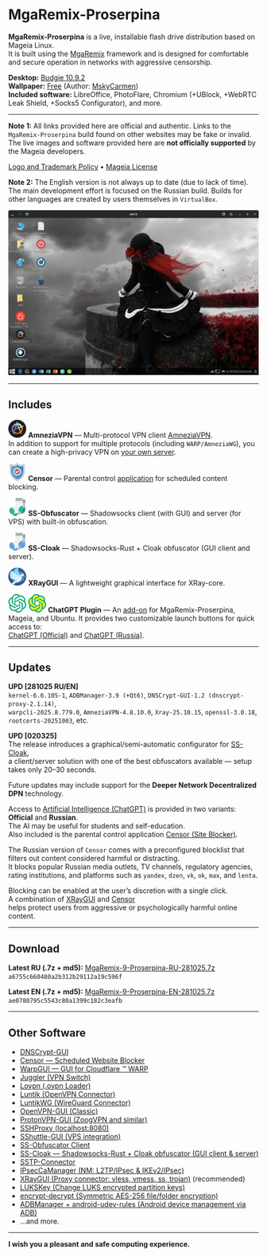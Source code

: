 # MgaRemix-Proserpina

**MgaRemix-Proserpina** is a live, installable flash drive distribution based on Mageia Linux.  
It is built using the [MgaRemix](https://github.com/AKotov-dev/MgaRemix-Tools) framework and is designed for comfortable and secure operation in networks with aggressive censorship.

**Desktop:** [Budgie 10.9.2](https://github.com/AKotov-dev/budgie-desktop-rpm)  
**Wallpaper:** [Free](https://getwallpapers.com/collection/goth-girl-wallpaper) (Author: [MskyCarmen](https://www.deviantart.com/mskycarmen))  
**Included software:** LibreOffice, PhotoFlare, Chromium (+UBlock, +WebRTC Leak Shield, +Socks5 Configurator), and more.  

---

**Note 1:** All links provided here are official and authentic. Links to the `MgaRemix-Proserpina` build found on other websites may be fake or invalid. The live images and software provided here are **not officially supported** by the Mageia developers.  

[Logo and Trademark Policy](https://wiki.mageia.org/en/Logo_and_trademark_policy) • [Mageia License](https://www.mageia.org/en/about/license/)

**Note 2:** The English version is not always up to date (due to lack of time). The main development effort is focused on the Russian build. Builds for other languages are created by users themselves in `VirtualBox`.

![](https://github.com/AKotov-dev/MgaRemix-Proserpina/blob/main/png/Proserpina-4.png)

---

## Includes

![](https://github.com/AKotov-dev/MgaRemix-Proserpina/blob/main/png/amneziavpn-36.png) **AmneziaVPN** — Multi-protocol VPN client [AmneziaVPN](https://github.com/AKotov-dev/AmneziaOnMageia).  
In addition to support for multiple protocols (including `WARP/AmneziaWG`), you can create a high-privacy VPN on [your own server](https://amnezia.org/en/starter-guide).

![](https://github.com/AKotov-dev/MgaRemix-Proserpina/blob/main/png/censor-36.png) **Censor** — Parental control [application](https://github.com/AKotov-dev/censor) for scheduled content blocking.

![](https://github.com/AKotov-dev/MgaRemix-Proserpina/blob/main/png/ss-obfuscator-client-36.png) **SS-Obfuscator** — Shadowsocks client (with GUI) and server (for VPS) with built-in obfuscation.

![](https://github.com/AKotov-dev/MgaRemix-Proserpina/blob/main/png/ss-cloak-client-36.png) **SS-Cloak** — Shadowsocks-Rust + Cloak obfuscator (GUI client and server).

![](https://github.com/AKotov-dev/MgaRemix-Proserpina/blob/main/png/xraygui-36.png) **XRayGUI** — A lightweight graphical interface for XRay-core.

![](https://github.com/AKotov-dev/MgaRemix-Proserpina/blob/main/png/chatgpt-plugin-36.png) ![](https://github.com/AKotov-dev/MgaRemix-Proserpina/blob/main/png/chatgpt-plugin-russia-36.png) **ChatGPT Plugin** — An [add-on](https://github.com/AKotov-dev/chatgpt-plugin) for MgaRemix-Proserpina, Mageia, and Ubuntu. It provides two customizable launch buttons for quick access to:  
[ChatGPT (Official)](https://chatgpt.com/) and [ChatGPT (Russia)](https://gpt-open.ru/).

---

## Updates

**UPD [281025 RU/EN]**  
`kernel-6.6.105-1`, `ADBManager-3.9 (+Qt6)`, `DNSCrypt-GUI-1.2 (dnscrypt-proxy-2.1.14)`,  
`warpcli-2025.8.779.0`, `AmneziaVPN-4.8.10.0`, `Xray-25.10.15`, `openssl-3.0.18`, `rootcerts-20251003`, etc.

**UPD [020325]**  
The release introduces a graphical/semi-automatic configurator for [SS-Cloak](https://github.com/AKotov-dev/SS-Cloak),  
a client/server solution with one of the best obfuscators available — setup takes only 20–30 seconds.  

Future updates may include support for the **Deeper Network Decentralized DPN** technology.  

Access to [Artificial Intelligence (ChatGPT)](https://github.com/AKotov-dev/chatgpt-plugin) is provided in two variants: **Official** and **Russian**.  
The AI may be useful for students and self-education.  
Also included is the parental control application [Censor (Site Blocker)](https://github.com/AKotov-dev/censor).  

The Russian version of `Censor` comes with a preconfigured blocklist that filters out content considered harmful or distracting.  
It blocks popular Russian media outlets, TV channels, regulatory agencies, rating institutions, and platforms such as `yandex`, `dzen`, `vk`, `ok`, `max`, and `lenta`.  

Blocking can be enabled at the user’s discretion with a single click.  
A combination of [XRayGUI](https://github.com/AKotov-dev/XRayGUI) and [Censor](https://github.com/AKotov-dev/censor)  
helps protect users from aggressive or psychologically harmful online content.

---

## Download

**Latest RU (.7z + md5):** [MgaRemix-9-Proserpina-RU-281025.7z](https://drive.google.com/drive/folders/174Cya1NIWOag4BRP0PYgXrT8Jtn1djym?usp=drive_link)  
`a6755c660480a2b312b29112a19c596f`  

**Latest EN (.7z + md5):** [MgaRemix-9-Proserpina-EN-281025.7z](https://drive.google.com/drive/folders/174Cya1NIWOag4BRP0PYgXrT8Jtn1djym?usp=drive_link)  
`ae0780795c5543c80a1399c182c3eafb`

---

## Other Software

+ [DNSCrypt-GUI](https://github.com/AKotov-dev/dnscrypt-gui)  
+ [Censor — Scheduled Website Blocker](https://github.com/AKotov-dev/censor)  
+ [WarpGUI — GUI for Cloudflare ™ WARP](https://github.com/AKotov-dev/warpgui)  
+ [Juggler (VPN Switch)](https://github.com/AKotov-dev/juggler)  
+ [Lovpn (.ovpn Loader)](https://github.com/AKotov-dev/lovpn)  
+ [Luntik (OpenVPN Connector)](https://github.com/AKotov-dev/luntikwg)  
+ [LuntikWG (WireGuard Connector)](https://github.com/AKotov-dev/luntikwg)  
+ [OpenVPN-GUI (Classic)](https://github.com/AKotov-dev/OpenVPN-GUI)  
+ [ProtonVPN-GUI (ZoogVPN and similar)](https://github.com/AKotov-dev/protonvpn-gui)  
+ [SSHProxy (localhost:8080)](https://github.com/AKotov-dev/SSHProxy)  
+ [SShuttle-GUI (VPS integration)](https://github.com/AKotov-dev/SShuttle-GUI)  
+ [SS-Obfuscator Client](https://github.com/AKotov-dev/SS-Obfuscator)  
+ [SS-Cloak — Shadowsocks-Rust + Cloak obfuscator (GUI client & server)](https://github.com/AKotov-dev/SS-Cloak)  
+ [SSTP-Connector](https://github.com/AKotov-dev/SSTP-Connector)  
+ [IPsecCaManager (NM: L2TP/IPsec & IKEv2/IPsec)](https://github.com/AKotov-dev/IPsecCaManager)  
+ [XRayGUI (Proxy connector: vless, vmess, ss, trojan)](https://github.com/AKotov-dev/XRayGUI) (recommended)  
+ [LUKSKey (Change LUKS encrypted partition keys)](https://github.com/AKotov-dev/LUKSKey)  
+ [encrypt-decrypt (Symmetric AES-256 file/folder encryption)](https://github.com/AKotov-dev/encrypt-decrypt)  
+ [ADBManager + android-udev-rules (Android device management via ADB)](https://github.com/AKotov-dev/adbmanager)  
+ …and more.

---

**I wish you a pleasant and safe computing experience.**
